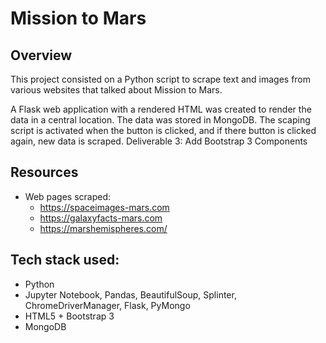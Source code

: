 # Mission to Mars

## Overview

This project consisted on a Python script to scrape text and images from various websites that talked about Mission to Mars. 


A Flask web application with a rendered HTML was created to render the data in a central location. The data was stored in MongoDB. The scaping script is activated when the button is clicked, and if there button is clicked again, new data is scraped.
Deliverable 3: Add Bootstrap 3 Components

## Resources 
- Web pages scraped: 
  - https://spaceimages-mars.com
  - https://galaxyfacts-mars.com
  - https://marshemispheres.com/

## Tech stack used:
  - Python
  - Jupyter Notebook, Pandas, BeautifulSoup, Splinter, ChromeDriverManager, Flask, PyMongo
  - HTML5 + Bootstrap 3
  - MongoDB